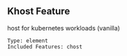 ## Khost Feature

host for kubernetes workloads (vanilla)

	Type: element
	Included Features: chost

#
